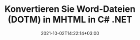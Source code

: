 ---
############################# Static ############################
layout: "autogen-gist"
date: 2021-10-02T14:22:14+03:00
draft: false
path: "de/total/net/conversion/dotm-to-mhtml/"
other_out_formats: "PDF DOC DOCX DOCM DOT DOTX DOTM TXT RTF HTML HTM MHTML MHT XLS XLSX XLSM XLSB XLT XLTX XLTM XLAM CSV TSV DIF SXC FODS PPT PPTX PPS PPSX PPSM POT POTX PPTM POTM ODT OTT OTP ODP ODS EMZ WMZ SVG SVGZ XPS TEX DCM WMF EMF BMP PNG GIF JPEG TIFF ICO WEBP JP2 TGA PSB PSD EPUB MD FODP JPG"
ad_headline: "Konvertieren Sie DOTM in MHTML | .NET"
ad_description: "Die genaueste DOTM-zu-MHTML-Dokumentkonvertierungslösung für Ihre .NET-Anwendungen."

############################# Head ############################
head_title: "Konvertieren Sie DOTM in MHTML in C# ASP.NET | .NET Word-Dokumentkonvertierung"
head_description: ".NET Konvertierungs-API für Textverarbeitungsdokumente. Konvertieren Sie DOTM in MHTML und über 100 andere Bilder und Dateiformate in .NET-Anwendungen (C#, VB.NET, ASP.NET und .NET Core). Zeigen Sie das konvertierte MHTML-Dokument als HTML-Viewer an."

############################# Header ############################
title: "Konvertieren Sie Word-Dateien (DOTM) in MHTML in C# .NET"
description: "Konvertieren Sie DOTM (Word-Dateien) in C# VB.NET- und ASP.NET-Anwendungen programmgesteuert in MHTML, indem Sie flexible Dokumentkonvertierungsfunktionen verwenden, mit denen Sie das Aussehen des resultierenden Dokuments anpassen können. Konvertieren Sie alle gängigen Textverarbeitungsdokumentformate in Excel-Tabellen, PowerPoint-Präsentationen, PDF-, Photoshop-, eBook-, Web- und Bilddateiformate. Die native .NET-Konvertierungs-API bietet mehrere Dokumentkonvertierungsoptionen, um das gesamte Dokument zu konvertieren oder bestimmte Seiten der Quelldokumentdatei basierend auf den ausgewählten Seitenzahlen oder Seitenbereichen auszuwählen und einfach in ein unterstütztes Dokumentformat zu konvertieren."

############################# SubMenu ############################
submenu:
    enable: false

############################# Content ############################
content:
    enable: true
    block:
    - title_left: "So konvertieren Sie DOTM in MHTML in C# .NET"
      content_left: |
          Befolgen Sie diese einfachen Schritte für die Konvertierung von DOTM in MHTML in .NET. Sehen Sie sich das konvertierte MHTML-Dokument so an, wie es ist, oder rendern und zeigen Sie es als HTML an, ohne externe Software zu verwenden.

          -   **Converter**-Objekt erstellen, um DOTM-Dokument zu konvertieren
          -   Legen Sie die Konvertierungsoptionen für das MHTML-Format fest
          -   Rufen Sie die **Convert**-Methode der **Converter**-Klasseninstanz für die Konvertierung in MHTML auf
          -   Legen Sie Optionen für den HTML-Viewer fest
          -   **Viewer**-Objekt erstellen, um konvertiertes MHTML als HTML anzuzeigen
          
      title_right: "Downloads & Installationsanleitungen"
      content_right: |
          Sie benötigen die Namespaces `GroupDocs.Conversion` und `GroupDocs.Viewer`, um Word-Dateiformate in eine Vielzahl von Bildern und Dokumenttypen wie PDF, Microsoft Office (Word, Excel, PowerPoint, Project, Outlook), OpenDocument, HTML und andere zu konvertieren CAD-Diagramme. Erkunden Sie andere [.NET-APIs für Office-Dokumente](https://products.conholdate.com/total/net/), wie sie von Conholdate.Total angeboten werden.
          
          Holen Sie sich die entsprechenden Assembly-Dateien von den [Downloads](https://downloads.conholdate.com/total/net) oder holen Sie sich das gesamte Paket von [NuGet](https://www.nuget.org/packages/Conholdate.Total/), um `Conholdate.Total für .NET` direkt in Ihrem Arbeitsbereich hinzuzufügen.
          
      gisthash: "4f311c07ae9ee691b8afb7960aa6c806"
      gistfile: "word-to-pdf-conversion.cs"

    - title_left: "Hinzufügen von Text- oder Bildwasserzeichen zu MHTML in C#"
      content_left: |
          Konvertieren Sie Dokumente genau wie die Originaldatei (DOTM in MHTML) und wenden Sie mithilfe von C# .NET Text- oder Bildwasserzeichen auf die konvertierten Dokumentseiten an.

          -   **Converter**-Objekt erstellen, um DOTM-Dokument zu konvertieren
          -   Erstellen Sie eine neue Instanz der Klasse **WatermarkOptions**
          -   Geben Sie Wasserzeicheneigenschaften an (Farbe, Breite, Text, Bild usw.)
          -   Instanziieren Sie die richtige Klasse **ConvertOptions**
          -   Legen Sie die **Watermark**-Eigenschaft der **ConvertOptions**-Instanz fest
          -   Rufen Sie die **Convert**-Methode der **Converter**-Klasseninstanz für die Konvertierung in MHTML auf
        
      title_right: "Extraktion von Quelldokumentinformationen"
      content_right: |
          Die Funktion zum Extrahieren von Dokumenteninformationen ermöglicht nicht nur das Abrufen grundlegender Informationen über die Quelldokumentdatei, sondern unterstützt auch das Extrahieren einiger wertvoller dateiformatspezifischer Informationen wie Projektstart- und -enddaten einer Microsoft Project-Datei, Druckbeschränkungen für ein PDF-Dokument Liste von Ordnern, die in einer Outlook-Datendatei enthalten sind usw.

          Konvertieren Sie gängige Dokumentdateiformate auf verschiedenen Betriebssystemen wie Windows, Linux oder macOS, während Sie Plattformen wie Windows Azure, Mono und Xamarin verwenden.
          
      gisthash: "a15affe15284876ce010a315a09da1f0"
      gistfile: "convert-word-to-pdf-and-add-text-watermark-to-converted-pdf.cs"

    - title_left: "Konvertieren Sie passwortgeschütztes Word in PDF"
      content_left: |
          Die Konvertierung passwortgeschützter Dokumente in .NET ist jetzt einfacher mit Conholdate.Total für .NET-APIs. Fügen Sie einfach ein paar Zeilen C#-Code hinzu und konvertieren Sie ein passwortgeschütztes Microsoft Word-Dokument präzise in eine PDF-Datei, ohne externe Software zu verwenden.

          -   Definieren Sie **LoadOptions** und legen Sie das Passwort aus dokumentspezifischen Ladeoptionen fest
          -   Erstellen Sie ein **Converter**-Objekt, um ein Word-Dokument zu konvertieren
          -   Instanziieren Sie die Klasse **PdfConvertOptions**
          -   Rufen Sie die **Convert**-Methode der **Converter**-Klasseninstanz für die Konvertierung in PDF auf
          
      title_right: "Laden und Konvertieren von entfernt lokalisierten Dokumenten"
      content_right: |
          Mit Conholdate.Total für .NET können Entwickler Dokumente von verschiedenen Remote-Standorten und Cloud-Dokumentspeicherressourcen wie Amazon S3, Microsoft Azure Blob, FTP, lokalen Datenträgern, Streams oder einer einfachen URL laden und konvertieren. Sie müssen nur die Methode zum Abrufen des remote lokalisierten Dokumentenstroms angeben und ihn dann als Konstruktor an die Converter-Klasse übergeben.
          
          Conholdate.Total für .NET-APIs sind nativ für Windows Forms, ASP.NET, WPF, WCF oder jede Art von Anwendung, die auf .NET Framework 2.0 oder höher basiert.
          
      gisthash: "3b7541492166a47d49ca85c55b531055"
      gistfile: "convert-password-protected-word-to-pdf.cs"

############################# About Formats ############################
about_formats:
    enable: false
############################# More Formats ############################
more_formats:
    enable: true
    auto: false
    other_out_formats: PDF DOC DOCX DOCM DOT DOTX DOTM TXT RTF HTML HTM MHTML MHT XLS XLSX XLSM XLSB XLT XLTX XLTM XLAM CSV TSV DIF SXC FODS PPT PPTX PPS PPSX PPSM POT POTX PPTM POTM ODT OTT OTP ODP ODS EMZ WMZ SVG SVGZ XPS TEX DCM WMF EMF BMP PNG GIF JPEG TIFF ICO WEBP JP2 TGA PSB PSD EPUB MD FODP JPG
############################# Back to top ###############################
back_to_top:
  enable: true
---
